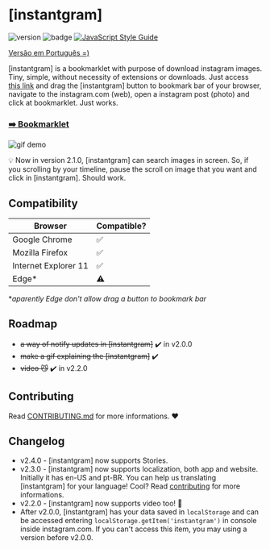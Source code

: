 # [instantgram]
![version](https://img.shields.io/badge/version-2.4.1-green.svg?style=flat-square)
![badge](https://img.shields.io/badge/for-instagram-yellow.svg?style=flat-square)
[![JavaScript Style Guide](https://img.shields.io/badge/code%20style-standard-brightgreen.svg?style=flat-square)](http://standardjs.com/)

[Versão em Português =)](http://theus.github.io/instantgram/lang/pt-br)

[instantgram] is a bookmarklet with purpose of download instagram images. Tiny, simple, without necessity of extensions or downloads. Just access [this link][1] and drag the [instantgram] button to bookmark bar of your browser, navigate to the instagram.com (web), open a instagram post (photo) and click at bookmarklet. Just works.

### [:arrow_right: Bookmarklet][1]

![gif demo](img/demo.gif)

:bulb: Now in version 2.1.0, [instantgram] can search images in screen. So, if you scrolling by your timeline, pause the scroll on image that you want and click in [instantgram]. Should work.

## Compatibility

|       Browser        |     Compatible?    |
| -------------------- | -------------------|
| Google Chrome        | :white_check_mark: |
| Mozilla Firefox      | :white_check_mark: |
| Internet Explorer 11 | :white_check_mark: |
| Edge*                | :warning:          |
*_aparently Edge don't allow drag a button to bookmark bar_

## Roadmap

- ~~a way of notify updates in [instantgram]~~ :heavy_check_mark: in v2.0.0
- ~~make a gif explaining the [instantgram]~~ :heavy_check_mark:
- ~~video :smirk_cat:~~ :heavy_check_mark: in v2.2.0

## Contributing

Read [CONTRIBUTING.md](CONTRIBUTING.md) for more informations. :heart:

## Changelog
- v2.4.0 - [instantgram] now supports Stories.
- v2.3.0 - [instantgram] now supports localization, both app and website. Initially it has en-US and pt-BR. You can help us translating [instantgram] for your language! Cool? Read [contributing](CONTRIBUTING.md) for more informations.
- v2.2.0 - [instantgram] now supports video too! :movie_camera:
- After v2.0.0, [instantgram] has your data saved in `localStorage` and can be accessed entering `localStorage.getItem('instantgram')` in console inside instagram.com. If you can't access this item, you may using a version before v2.0.0.


[1]:http://theus.github.io/instantgram
